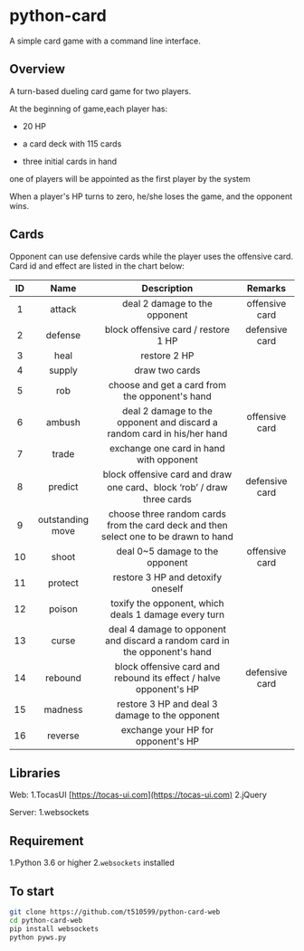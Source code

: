 # python-card
A simple card game with a command line interface.

## Overview

A turn-based dueling card game for two players. 

At the beginning of game,each player has:

* 20 HP

* a card deck with 115 cards

* three initial cards in hand

one of players will be appointed as the first player by the system

When a player's HP turns to zero, he/she loses the game, and the opponent wins.

## Cards

Opponent can use defensive cards while the player uses the offensive card.
Card id and effect are listed in the chart below:

|  ID | Name | Description | Remarks |
| :--:   | :-----:  | :----: | :-----: |
| 1 | attack | deal 2 damage to the opponent | offensive card |
| 2 | defense | block offensive card / restore 1 HP  | defensive card |
| 3 | heal |  restore 2 HP  |  |
| 4 | supply | draw two cards  |  |
| 5 | rob | choose and get a card from the opponent's hand|  |
| 6 | ambush | deal 2 damage to the opponent and discard a random card in his/her hand | offensive card |
| 7 | trade | exchange one card in hand with opponent  |  |
| 8 | predict | block offensive card and draw one card、block ‘rob’ / draw three cards | defensive card |
| 9 | outstanding move | choose three random cards from the card deck and then select one to be drawn to hand  |  |
| 10 | shoot | deal 0~5 damage to the opponent  | offensive card |
| 11 | protect | restore 3 HP and detoxify oneself|  |
| 12 | poison | toxify the opponent, which deals 1 damage every turn  |  |
| 13 | curse | deal 4 damage to opponent and discard a random card in the opponent's hand  |  |
| 14 | rebound | block offensive card and rebound its effect / halve opponent's HP  | defensive card |
| 15 | madness | restore 3 HP and deal 3 damage to the opponent |  |
| 16 | reverse | exchange your HP for opponent's HP  | <br> |

## Libraries
Web:
    1.TocasUI [https://tocas-ui.com](https://tocas-ui.com)
    2.jQuery

Server:
  1.websockets
    
## Requirement
1.Python 3.6 or higher
2.`websockets` installed

## To start
```bash
git clone https://github.com/t510599/python-card-web
cd python-card-web
pip install websockets
python pyws.py
```



